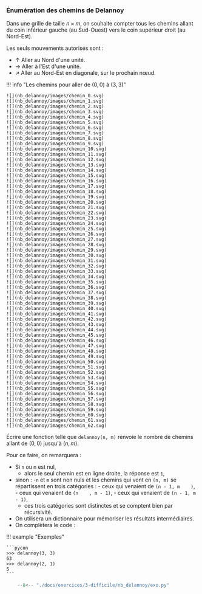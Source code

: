 

### Énumération des chemins de Delannoy 


Dans une grille de taille $n×m$, on souhaite compter tous les chemins allant du coin inférieur gauche (au Sud-Ouest) vers le coin supérieur droit (au Nord-Est).

Les seuls mouvements autorisés sont :

- ↑ Aller au Nord d'une unité.
- → Aller à l'Est d'une unité.
- ↗ Aller au Nord-Est en diagonale, sur le prochain nœud.

!!! info "Les chemins pour aller de $(0, 0)$ à $(3, 3)$"

    ![](nb_delannoy/images/chemin_0.svg)
    ![](nb_delannoy/images/chemin_1.svg)
    ![](nb_delannoy/images/chemin_2.svg)
    ![](nb_delannoy/images/chemin_3.svg)
    ![](nb_delannoy/images/chemin_4.svg)
    ![](nb_delannoy/images/chemin_5.svg)
    ![](nb_delannoy/images/chemin_6.svg)
    ![](nb_delannoy/images/chemin_7.svg)
    ![](nb_delannoy/images/chemin_8.svg)
    ![](nb_delannoy/images/chemin_9.svg)
    ![](nb_delannoy/images/chemin_10.svg)
    ![](nb_delannoy/images/chemin_11.svg)
    ![](nb_delannoy/images/chemin_12.svg)
    ![](nb_delannoy/images/chemin_13.svg)
    ![](nb_delannoy/images/chemin_14.svg)
    ![](nb_delannoy/images/chemin_15.svg)
    ![](nb_delannoy/images/chemin_16.svg)
    ![](nb_delannoy/images/chemin_17.svg)
    ![](nb_delannoy/images/chemin_18.svg)
    ![](nb_delannoy/images/chemin_19.svg)
    ![](nb_delannoy/images/chemin_20.svg)
    ![](nb_delannoy/images/chemin_21.svg)
    ![](nb_delannoy/images/chemin_22.svg)
    ![](nb_delannoy/images/chemin_23.svg)
    ![](nb_delannoy/images/chemin_24.svg)
    ![](nb_delannoy/images/chemin_25.svg)
    ![](nb_delannoy/images/chemin_26.svg)
    ![](nb_delannoy/images/chemin_27.svg)
    ![](nb_delannoy/images/chemin_28.svg)
    ![](nb_delannoy/images/chemin_29.svg)
    ![](nb_delannoy/images/chemin_30.svg)
    ![](nb_delannoy/images/chemin_31.svg)
    ![](nb_delannoy/images/chemin_32.svg)
    ![](nb_delannoy/images/chemin_33.svg)
    ![](nb_delannoy/images/chemin_34.svg)
    ![](nb_delannoy/images/chemin_35.svg)
    ![](nb_delannoy/images/chemin_36.svg)
    ![](nb_delannoy/images/chemin_37.svg)
    ![](nb_delannoy/images/chemin_38.svg)
    ![](nb_delannoy/images/chemin_39.svg)
    ![](nb_delannoy/images/chemin_40.svg)
    ![](nb_delannoy/images/chemin_41.svg)
    ![](nb_delannoy/images/chemin_42.svg)
    ![](nb_delannoy/images/chemin_43.svg)
    ![](nb_delannoy/images/chemin_44.svg)
    ![](nb_delannoy/images/chemin_45.svg)
    ![](nb_delannoy/images/chemin_46.svg)
    ![](nb_delannoy/images/chemin_47.svg)
    ![](nb_delannoy/images/chemin_48.svg)
    ![](nb_delannoy/images/chemin_49.svg)
    ![](nb_delannoy/images/chemin_50.svg)
    ![](nb_delannoy/images/chemin_51.svg)
    ![](nb_delannoy/images/chemin_52.svg)
    ![](nb_delannoy/images/chemin_53.svg)
    ![](nb_delannoy/images/chemin_54.svg)
    ![](nb_delannoy/images/chemin_55.svg)
    ![](nb_delannoy/images/chemin_56.svg)
    ![](nb_delannoy/images/chemin_57.svg)
    ![](nb_delannoy/images/chemin_58.svg)
    ![](nb_delannoy/images/chemin_59.svg)
    ![](nb_delannoy/images/chemin_60.svg)
    ![](nb_delannoy/images/chemin_61.svg)
    ![](nb_delannoy/images/chemin_62.svg)



Écrire une fonction telle que `delannoy(n, m)` renvoie le nombre de chemins allant de $(0, 0)$ jusqu'à $(n, m)$.

Pour ce faire, on remarquera :

- Si `n` ou `m` est nul,
    - alors le seul chemin est en ligne droite, la réponse est `1`,
- sinon :
    -`n` et `m` sont non nuls et les chemins qui vont en `(n, m)` se répartissent en trois catégories :
        - ceux qui venaient de `(n - 1, m    )`,
        - ceux qui venaient de `(n    , m - 1)`,
        - ceux qui venaient de `(n - 1, m - 1)`,
    - ces trois catégories sont distinctes et se comptent bien par récursivité.
- On utilisera un dictionnaire pour mémoriser les résultats intermédiaires.
- On complètera le code :



!!! example "Exemples"

    ```pycon
    >>> delannoy(3, 3)
    63
    >>> delannoy(2, 1)
    5
    ```


```python
    --8<-- "./docs/exercices/3-difficile/nb_delannoy/exo.py"
```

